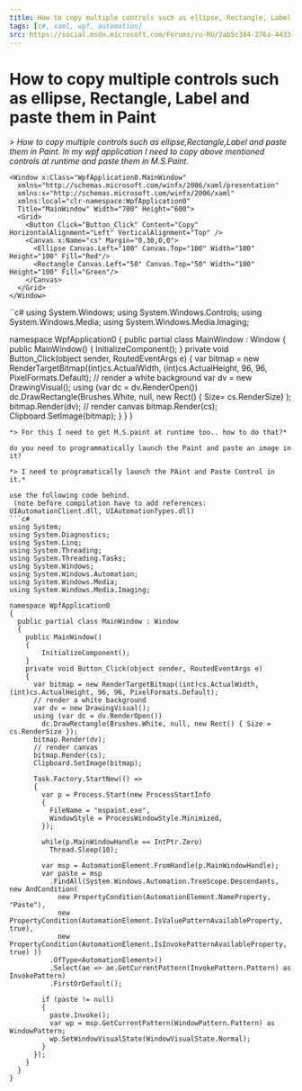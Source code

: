 ```yaml
---
title: How to copy multiple controls such as ellipse, Rectangle, Label and paste them in Paint
tags: [c#, xaml, wpf, automation]
src: https://social.msdn.microsoft.com/Forums/ru-RU/2ab5c384-276a-4433-8a0d-278954df4748/how-to-copy-multiple-controls-such-as-ellipserectanglelabel-and-paste-them-in-paint?forum=wpf
---
```

# How to copy multiple controls such as ellipse, Rectangle, Label and paste them in Paint
*> How to copy multiple controls such as ellipse,Rectangle,Label and paste them in Paint. In my wpf application I need to copy above mentioned controls at runtime and paste them in M.S.Paint.*
```xaml
<Window x:Class="WpfApplication0.MainWindow"
  xmlns="http://schemas.microsoft.com/winfx/2006/xaml/presentation"
  xmlns:x="http://schemas.microsoft.com/winfx/2006/xaml"
  xmlns:local="clr-namespace:WpfApplication0"
  Title="MainWindow" Width="700" Height="600">
  <Grid>
    <Button Click="Button_Click" Content="Copy" HorizontalAlignment="Left" VerticalAlignment="Top" />
    <Canvas x:Name="cs" Margin="0,30,0,0">
      <Ellipse Canvas.Left="100" Canvas.Top="100" Width="100" Height="100" Fill="Red"/>
      <Rectangle Canvas.Left="50" Canvas.Top="50" Width="100" Height="100" Fill="Green"/>
    </Canvas>
  </Grid>
</Window>
```
``c#
using System.Windows;
using System.Windows.Controls;
using System.Windows.Media;
using System.Windows.Media.Imaging;

namespace WpfApplication0
{
  public partial class MainWindow : Window
  {
    public MainWindow()
    {
      InitializeComponent();
    }
    private void Button_Click(object sender, RoutedEventArgs e)
    {
      var bitmap = new RenderTargetBitmap((int)cs.ActualWidth, (int)cs.ActualHeight, 96, 96, PixelFormats.Default);
      // render a white background 
      var dv = new DrawingVisual(); 
      using (var dc = dv.RenderOpen()) 
        dc.DrawRectangle(Brushes.White, null, new Rect() { Size= cs.RenderSize} ); 
      bitmap.Render(dv); 
      // render canvas
      bitmap.Render(cs);
      Clipboard.SetImage(bitmap);
    }
  }
}
```
*> For this I need to get M.S.paint at runtime too.. how to do that?*

do you need to programmatically launch the Paint and paste an image in it?

*> I need to programatically launch the PAint and Paste Control in it.*

use the following code behind.
 (note before compilation have to add references: UIAutomationClient.dll, UIAutomationTypes.dll)
```c#
using System;
using System.Diagnostics;
using System.Linq;
using System.Threading;
using System.Threading.Tasks;
using System.Windows;
using System.Windows.Automation;
using System.Windows.Media;
using System.Windows.Media.Imaging;

namespace WpfApplication0
{
  public partial class MainWindow : Window
  {
    public MainWindow()
    {
        InitializeComponent();
    }
    private void Button_Click(object sender, RoutedEventArgs e)
    {
      var bitmap = new RenderTargetBitmap((int)cs.ActualWidth, (int)cs.ActualHeight, 96, 96, PixelFormats.Default);
      // render a white background 
      var dv = new DrawingVisual();
      using (var dc = dv.RenderOpen())
        dc.DrawRectangle(Brushes.White, null, new Rect() { Size = cs.RenderSize });
      bitmap.Render(dv);
      // render canvas
      bitmap.Render(cs);
      Clipboard.SetImage(bitmap);

      Task.Factory.StartNew(() =>
      {
        var p = Process.Start(new ProcessStartInfo 
        { 
          FileName = "mspaint.exe",
          WindowStyle = ProcessWindowStyle.Minimized,
        });

        while(p.MainWindowHandle == IntPtr.Zero) 
          Thread.Sleep(10);

        var msp = AutomationElement.FromHandle(p.MainWindowHandle);
        var paste = msp
          .FindAll(System.Windows.Automation.TreeScope.Descendants, new AndCondition(
            new PropertyCondition(AutomationElement.NameProperty, "Paste"),
            new PropertyCondition(AutomationElement.IsValuePatternAvailableProperty, true),
            new PropertyCondition(AutomationElement.IsInvokePatternAvailableProperty, true) ))
          .OfType<AutomationElement>()
          .Select(ae => ae.GetCurrentPattern(InvokePattern.Pattern) as InvokePattern)
          .FirstOrDefault();
        
        if (paste != null)
        {
          paste.Invoke();
          var wp = msp.GetCurrentPattern(WindowPattern.Pattern) as WindowPattern;
          wp.SetWindowVisualState(WindowVisualState.Normal);
        }
      });
    }
  }
}
```